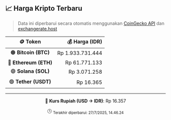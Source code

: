 

<!-- HARGA_KRIPTO -->
## 📈 Harga Kripto Terbaru

> Data ini diperbarui secara otomatis menggunakan [CoinGecko API](https://www.coingecko.com/) dan [exchangerate.host](https://exchangerate.host/)

<div align="center">

| 🪙 Token | 💰 Harga (IDR) |
|:------:|---------------:|
| 🟠 **Bitcoin (BTC)**   | Rp 1.933.731.444 |
| 🔵 **Ethereum (ETH)**  | Rp 61.771.133 |
| 🟣 **Solana (SOL)**    | Rp 3.071.258 |
| 🟢 **Tether (USDT)**   | Rp 16.365 |

---

💱 **Kurs Rupiah (USD → IDR)**: Rp 16.357

🕒 <sub>Terakhir diperbarui: 27/7/2025, 14.46.24</sub>

</div>
<!-- /HARGA_KRIPTO -->